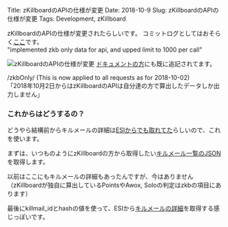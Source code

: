 Title: zKillboardのAPIの仕様が変更
Date: 2018-10-9
Slug: zKillboardのAPIの仕様が変更
Tags: Development, zKillboard

zKillboardのAPIの仕様が変更されたらしいです。
コミットログとしてはおそらく[ここ](https://github.com/zKillboard/zKillboard/commit/169720443705889271b7d2f3b7615fd8ca664e2d#diff-0ad34309a6116364bfa9a5dc98135334)です。  
"implemented zkb only data for api, and upped limit to 1000 per call"

![zKillboardのAPIの仕様が変更]({filename}/images/20181009.jpg)
[ドキュメントの方](https://github.com/zKillboard/zKillboard/wiki/API-(Killmails))にも既に追記されてます。

/zkbOnly/ (This is now applied to all requests as for 2018-10-02)  
「2018年10月2日からはzKillboardのAPIは自分達の方で算出したデータしか出力しません」


### これからはどうするの？
どうやら結構前からキルメールの詳細は[ESIからでも取れてた](https://esi.evetech.net/latest/#!/Killmails/get_killmails_killmail_id_killmail_hash)らしいので、これを使います。

まずは、いつものようにzKillboardの方から取得したい[キルメール一覧のJSON](https://zkillboard.com/api/characterID/96224663/)を取得します。

以前はここにもキルメールの詳細もあったんですが、今はありません（zKillboardが独自に算出しているPointsやAwox, Soloの判定はzkbの項目にあります）

最後にkillmail_idとhashの値を使って、ESIから[キルメールの詳細](https://esi.evetech.net/latest/killmails/72564671/4a4f18302c78d090082754003d7c5a0d486459e1/)を取得する感じっぽいです。

